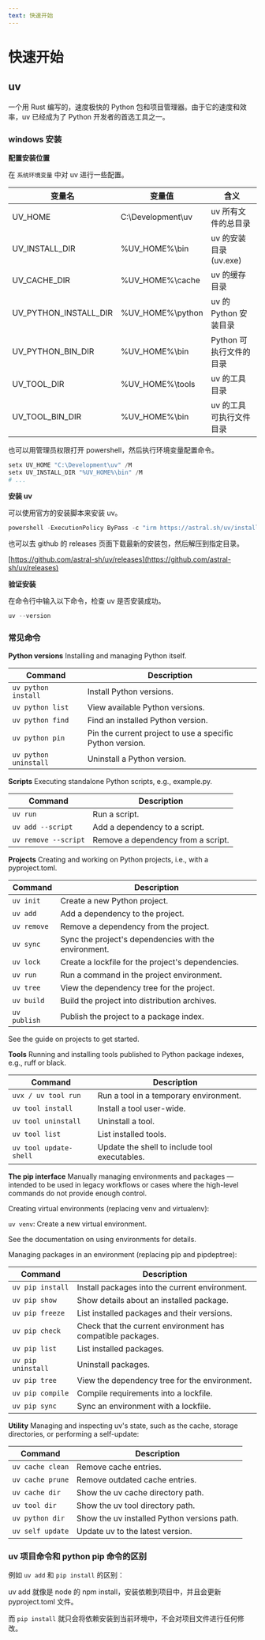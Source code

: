 ```yaml
---
text: 快速开始
---
```


# 快速开始

## uv

一个用 Rust 编写的，速度极快的 Python 包和项目管理器。由于它的速度和效率，uv 已经成为了 Python 开发者的首选工具之一。

### windows 安装

**配置安装位置**

在 `系统环境变量` 中对 uv 进行一些配置。

| 变量名                | 变量值            | 含义                    |
| --------------------- | ----------------- | ----------------------- |
| UV_HOME               | C:\Development\uv | uv 所有文件的总目录     |
| UV_INSTALL_DIR        | %UV_HOME%\bin     | uv 的安装目录 (uv.exe)  |
| UV_CACHE_DIR          | %UV_HOME%\cache   | uv 的缓存目录           |
| UV_PYTHON_INSTALL_DIR | %UV_HOME%\python  | uv 的 Python 安装目录   |
| UV_PYTHON_BIN_DIR     | %UV_HOME%\bin     | Python 可执行文件的目录 |
| UV_TOOL_DIR           | %UV_HOME%\tools   | uv 的工具目录           |
| UV_TOOL_BIN_DIR       | %UV_HOME%\bin     | uv 的工具可执行文件目录 |

也可以用管理员权限打开 powershell，然后执行环境变量配置命令。

```powershell
setx UV_HOME "C:\Development\uv" /M
setx UV_INSTALL_DIR "%UV_HOME%\bin" /M
# ...
```

**安装 uv**

可以使用官方的安装脚本来安装 uv。

```powershell
powershell -ExecutionPolicy ByPass -c "irm https://astral.sh/uv/install.ps1 | iex"
```

也可以去 github 的 releases 页面下载最新的安装包，然后解压到指定目录。

[https://github.com/astral-sh/uv/releases](https://github.com/astral-sh/uv/releases)

**验证安装**

在命令行中输入以下命令，检查 uv 是否安装成功。

```powershell
uv --version
```

### 常见命令

**Python versions**
Installing and managing Python itself.

| Command               | Description                                               |
| --------------------- | --------------------------------------------------------- |
| `uv python install`   | Install Python versions.                                  |
| `uv python list`      | View available Python versions.                           |
| `uv python find`      | Find an installed Python version.                         |
| `uv python pin`       | Pin the current project to use a specific Python version. |
| `uv python uninstall` | Uninstall a Python version.                               |

**Scripts**
Executing standalone Python scripts, e.g., example.py.

| Command              | Description                        |
| -------------------- | ---------------------------------- |
| `uv run`             | Run a script.                      |
| `uv add --script`    | Add a dependency to a script.      |
| `uv remove --script` | Remove a dependency from a script. |

**Projects**
Creating and working on Python projects, i.e., with a pyproject.toml.

| Command      | Description                                           |
| ------------ | ----------------------------------------------------- |
| `uv init`    | Create a new Python project.                          |
| `uv add`     | Add a dependency to the project.                      |
| `uv remove`  | Remove a dependency from the project.                 |
| `uv sync`    | Sync the project's dependencies with the environment. |
| `uv lock`    | Create a lockfile for the project's dependencies.     |
| `uv run`     | Run a command in the project environment.             |
| `uv tree`    | View the dependency tree for the project.             |
| `uv build`   | Build the project into distribution archives.         |
| `uv publish` | Publish the project to a package index.               |

See the guide on projects to get started.

**Tools**
Running and installing tools published to Python package indexes, e.g., ruff or black.

| Command                | Description                                   |
| ---------------------- | --------------------------------------------- |
| `uvx / uv tool run`    | Run a tool in a temporary environment.        |
| `uv tool install`      | Install a tool user-wide.                     |
| `uv tool uninstall`    | Uninstall a tool.                             |
| `uv tool list`         | List installed tools.                         |
| `uv tool update-shell` | Update the shell to include tool executables. |

**The pip interface**
Manually managing environments and packages — intended to be used in legacy workflows or cases where the high-level commands do not provide enough control.

Creating virtual environments (replacing venv and virtualenv):

`uv venv`: Create a new virtual environment.

See the documentation on using environments for details.

Managing packages in an environment (replacing pip and pipdeptree):

| Command            | Description                                                 |
| ------------------ | ----------------------------------------------------------- |
| `uv pip install`   | Install packages into the current environment.              |
| `uv pip show`      | Show details about an installed package.                    |
| `uv pip freeze`    | List installed packages and their versions.                 |
| `uv pip check`     | Check that the current environment has compatible packages. |
| `uv pip list`      | List installed packages.                                    |
| `uv pip uninstall` | Uninstall packages.                                         |
| `uv pip tree`      | View the dependency tree for the environment.               |
| `uv pip compile`   | Compile requirements into a lockfile.                       |
| `uv pip sync`      | Sync an environment with a lockfile.                        |

**Utility**
Managing and inspecting uv's state, such as the cache, storage directories, or performing a self-update:

| Command          | Description                                 |
| ---------------- | ------------------------------------------- |
| `uv cache clean` | Remove cache entries.                       |
| `uv cache prune` | Remove outdated cache entries.              |
| `uv cache dir`   | Show the uv cache directory path.           |
| `uv tool dir`    | Show the uv tool directory path.            |
| `uv python dir`  | Show the uv installed Python versions path. |
| `uv self update` | Update uv to the latest version.            |

### uv 项目命令和 python pip 命令的区别

例如 `uv add` 和 `pip install` 的区别：

uv add 就像是 node 的 npm install，安装依赖到项目中，并且会更新 pyproject.toml 文件。

而 `pip install` 就只会将依赖安装到当前环境中，不会对项目文件进行任何修改。
